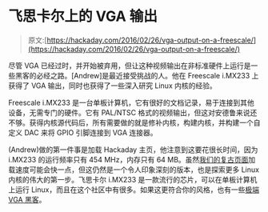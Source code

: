 # 飞思卡尔上的 VGA 输出

> 原文:[https://hackaday.com/2016/02/26/vga-output-on-a-freescale/](https://hackaday.com/2016/02/26/vga-output-on-a-freescale/)

尽管 VGA 已经过时，并开始被弃用，但让这种视频输出在非标准硬件上运行是一些黑客的必经之路。[Andrew]是最近接受挑战的人。他在 Freescale i.MX233 上获得了 VGA 输出，同时也获得了一些深入研究 Linux 内核的经验。

Freescale i.MX233 是一台单板计算机，它有很好的文档记录，易于连接到其他设备，无需专门的硬件。它有 PAL/NTSC 格式的视频输出，但这对安德鲁来说还不够。获得内核源代码后，所有需要做的就是修补内核，构建内核，并构建一个自定义 DAC 来将 GPIO 引脚连接到 VGA 连接器。

(Andrew)做的第一件事是加载 Hackaday 主页，他注意到这要花很长时间，因为 i.MX233 的运行频率只有 454 MHz，内存只有 64 MB。虽然[我们的复古页面](http://retro.hackaday.com/)加载速度可能会快一点，但这仍然是一个令人印象深刻的版本，也是探索更多 Linux 内核的伟大的第一步。飞思卡尔 i.MX233 是一款流行的芯片，可以在单板计算机上运行 Linux，而且在这个社区中有很多。如果这更符合你的风格，也有一些[极端 VGA 黑客](http://hackaday.com/2015/12/17/attiny-does-170x240-vga-with-8-colors/)。